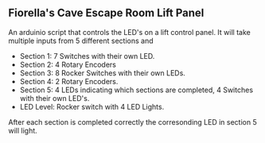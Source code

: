 ## Fiorella's Cave Escape Room Lift Panel

An arduinio script that controls the LED's on a lift control panel. It will take multiple inputs
from 5 different sections and
- Section 1: 7 Switches with their own LED.
- Section 2: 4 Rotary Encoders
- Section 3: 8 Rocker Switches with their own LEDs.
- Section 4: 2 Rotary Encoders.
- Section 5: 4 LEDs indicating which sections are completed, 4 Switches with their own LED's.
- LED Level: Rocker switch with 4 LED Lights.

After each section is completed correctly the corresonding LED in section 5 will light.
